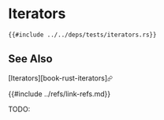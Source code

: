 # Iterators

```rust,editable
{{#include ../../deps/tests/iterators.rs}}
```

## See Also

[Iterators][book-rust-iterators]⮳

{{#include ../refs/link-refs.md}}
<div class="hidden">
TODO:
</div>
